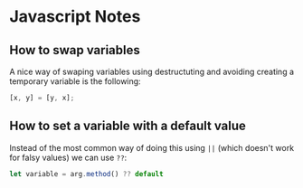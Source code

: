 # Javascript Notes

## How to swap variables

A nice way of swaping variables using destructuting and avoiding creating a temporary variable is the following:

```javascript
[x, y] = [y, x];
```

## How to set a variable with a default value

Instead of the most common way of doing this using `||` (which doesn't work for falsy values) we can use `??`:

```javascript
let variable = arg.method() ?? default
```
